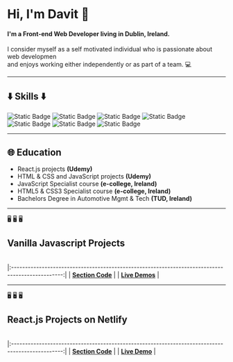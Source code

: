 <h1>Hi, I'm Davit 👋</h1> 

<h4>I'm a Front-end Web Developer living in Dublin, Ireland.</h4>
<p>I consider myself as a self motivated individual who is passionate about web developmen <br> and 
enjoys working either independently or as part of a team. 💻</p>
<hr>

<h2>⬇️ Skills ⬇️</h2>

![Static Badge](https://img.shields.io/badge/Html-61DB?style=for-the-badge&logo=Html5&logoColor=black&color=green)
![Static Badge](https://img.shields.io/badge/Css-61DBFB?style=for-the-badge&logo=Css3&labelColor=darkgreen&color=darkgreen)
![Static Badge](https://img.shields.io/badge/Javascript-yellow?style=for-the-badge&logo=Javascript&labelColor=black&color=yellow)
![Static Badge](https://img.shields.io/badge/React-61DBFB?style=for-the-badge&logo=React&labelColor=black)
![Static Badge](https://img.shields.io/badge/tailwind-48557346?style=for-the-badge&logo=tailwindcss&labelColor=%23867979&color=%230080ff)
![Static Badge](https://img.shields.io/badge/Bootstrap-37464?style=for-the-badge&logo=Bootstrap&logoColor=white&color=purple)
![Static Badge](https://img.shields.io/badge/github-374545?style=for-the-badge&logo=github)



<hr>

 <h2> 🌐 Education</h2>

 <ul>
  <li>React.js projects <b>(Udemy)</b></li>
  <li>HTML & CSS and JavaScript projects <b>(Udemy)</b></li>
  <li>JavaScript Specialist course <b>(e-college, Ireland)</b></li>
  <li>HTML5 & CSS3 Specialist course <b>(e-college, Ireland)</b></li>
  <li>Bachelors Degree in Automotive Mgmt & Tech <b>(TUD, Ireland)</b></li>
 </ul>

 <hr>

 🖥️ 🖥️ 🖥️  <h2> Vanilla Javascript Projects </h2>   
|:------------------------------------------------------------------------------------------------:|
| [ **Section Code**](https://github.com/Davit2605/Davit2605.github.io) |
| [**Live Demos**](https://davit2605.github.io/)   |

<hr>


 🖥️ 🖥️ 🖥️  <h2> React.js Projects on Netlify </h2>   
|:------------------------------------------------------------------------------------------------:|
| [ **Section Code**](https://github.com/Davit2605/React-quiz) |
| [**Live Demo**](https://davs-react-quizz.netlify.app/)   |




    


 







  









